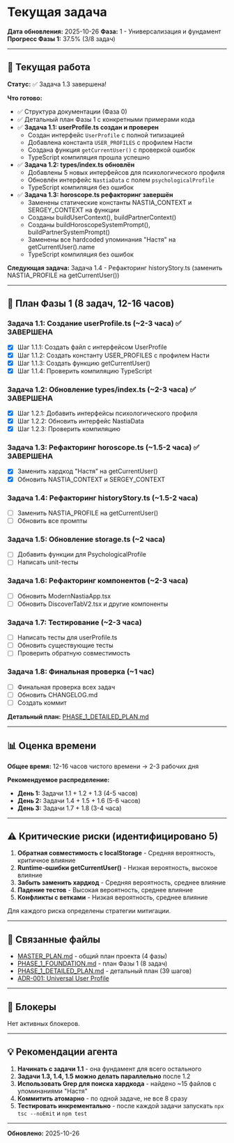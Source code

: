 # Текущая задача

**Дата обновления:** 2025-10-26
**Фаза:** 1 - Универсализация и фундамент
**Прогресс Фазы 1:** 37.5% (3/8 задач)

---

## 🎯 Текущая работа

**Статус:** ✅ Задача 1.3 завершена!

**Что готово:**
- ✅ Структура документации (Фаза 0)
- ✅ Детальный план Фазы 1 с конкретными примерами кода
- ✅ **Задача 1.1: userProfile.ts создан и проверен**
  - Создан интерфейс `UserProfile` с полной типизацией
  - Добавлена константа `USER_PROFILES` с профилем Насти
  - Создана функция `getCurrentUser()` с проверкой ошибок
  - TypeScript компиляция прошла успешно
- ✅ **Задача 1.2: types/index.ts обновлён**
  - Добавлены 5 новых интерфейсов для психологического профиля
  - Обновлён интерфейс `NastiaData` с полем `psychologicalProfile`
  - TypeScript компиляция без ошибок
- ✅ **Задача 1.3: horoscope.ts рефакторинг завершён**
  - Заменены статические константы NASTIA_CONTEXT и SERGEY_CONTEXT на функции
  - Созданы buildUserContext(), buildPartnerContext()
  - Созданы buildHoroscopeSystemPrompt(), buildPartnerSystemPrompt()
  - Заменены все hardcoded упоминания "Настя" на getCurrentUser().name
  - TypeScript компиляция без ошибок

**Следующая задача:** Задача 1.4 - Рефакторинг historyStory.ts (заменить NASTIA_PROFILE на getCurrentUser())

---

## 📝 План Фазы 1 (8 задач, 12-16 часов)

### Задача 1.1: Создание userProfile.ts (~2-3 часа) ✅ ЗАВЕРШЕНА
- [x] Шаг 1.1.1: Создать файл с интерфейсом UserProfile
- [x] Шаг 1.1.2: Создать константу USER_PROFILES с профилем Насти
- [x] Шаг 1.1.3: Создать функцию getCurrentUser()
- [x] Шаг 1.1.4: Проверить компиляцию TypeScript

### Задача 1.2: Обновление types/index.ts (~2-3 часа) ✅ ЗАВЕРШЕНА
- [x] Шаг 1.2.1: Добавить интерфейсы психологического профиля
- [x] Шаг 1.2.2: Обновить интерфейс NastiaData
- [x] Шаг 1.2.3: Проверить компиляцию

### Задача 1.3: Рефакторинг horoscope.ts (~1.5-2 часа) ✅ ЗАВЕРШЕНА
- [x] Заменить хардкод "Настя" на getCurrentUser()
- [x] Обновить NASTIA_CONTEXT и SERGEY_CONTEXT

### Задача 1.4: Рефакторинг historyStory.ts (~1.5-2 часа)
- [ ] Заменить NASTIA_PROFILE на getCurrentUser()
- [ ] Обновить все промпты

### Задача 1.5: Обновление storage.ts (~2 часа)
- [ ] Добавить функции для PsychologicalProfile
- [ ] Написать unit-тесты

### Задача 1.6: Рефакторинг компонентов (~2-3 часа)
- [ ] Обновить ModernNastiaApp.tsx
- [ ] Обновить DiscoverTabV2.tsx и другие компоненты

### Задача 1.7: Тестирование (~2-3 часа)
- [ ] Написать тесты для userProfile.ts
- [ ] Обновить существующие тесты
- [ ] Проверить обратную совместимость

### Задача 1.8: Финальная проверка (~1 час)
- [ ] Финальная проверка всех задач
- [ ] Обновить CHANGELOG.md
- [ ] Создать коммит

**Детальный план:** [PHASE_1_DETAILED_PLAN.md](../roadmap/PHASE_1_DETAILED_PLAN.md)

---

## 📊 Оценка времени

**Общее время:** 12-16 часов чистого времени → 2-3 рабочих дня

**Рекомендуемое распределение:**
- **День 1:** Задачи 1.1 + 1.2 + 1.3 (4-5 часов)
- **День 2:** Задачи 1.4 + 1.5 + 1.6 (5-6 часов)
- **День 3:** Задачи 1.7 + 1.8 (3-4 часа)

---

## ⚠️ Критические риски (идентифицировано 5)

1. **Обратная совместимость с localStorage** - Средняя вероятность, критичное влияние
2. **Runtime-ошибки getCurrentUser()** - Низкая вероятность, высокое влияние
3. **Забыть заменить хардкод** - Средняя вероятность, среднее влияние
4. **Падение тестов** - Высокая вероятность, среднее влияние
5. **Конфликты с ветками** - Низкая вероятность, среднее влияние

Для каждого риска определены стратегии митигации.

---

## 🔗 Связанные файлы

- [MASTER_PLAN.md](../MASTER_PLAN.md) - общий план проекта (4 фазы)
- [PHASE_1_FOUNDATION.md](../roadmap/PHASE_1_FOUNDATION.md) - план Фазы 1 (8 задач)
- [PHASE_1_DETAILED_PLAN.md](../roadmap/PHASE_1_DETAILED_PLAN.md) - детальный план (39 шагов)
- [ADR-001: Universal User Profile](../architecture/ADR-001-universal-user-profile.md)

---

## 🚧 Блокеры

Нет активных блокеров.

---

## 💡 Рекомендации агента

1. **Начинать с задачи 1.1** - она фундамент для всего остального
2. **Задачи 1.3, 1.4, 1.5 можно делать параллельно** после 1.2
3. **Использовать Grep для поиска хардкода** - найдено ~15 файлов с упоминаниями "Настя"
4. **Коммитить атомарно** - по одной задаче, не все 8 сразу
5. **Тестировать инкрементально** - после каждой задачи запускать `npx tsc --noEmit` и `npm test`

---

**Обновлено:** 2025-10-26
